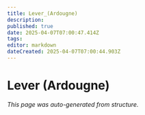 ```yaml
---
title: Lever_(Ardougne)
description: 
published: true
date: 2025-04-07T07:00:47.414Z
tags: 
editor: markdown
dateCreated: 2025-04-07T07:00:44.903Z
---
```


# Lever (Ardougne)

*This page was auto-generated from structure.*
